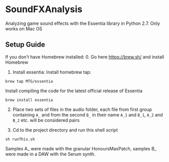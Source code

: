 # SoundFXAnalysis
Analyzing game sound effects with the Essentia library in Python 2.7. Only works on Mac OS

## Setup Guide

If you don't have Homebrew installed:
0. Go here https://brew.sh/ and install Homebrew

1. Install essentia:
Install homebrew tap:
```
brew tap MTG/essentia
```

Install compiling the code for the latest official release of Essentia
```
brew install essentia
```


2. Place two sets of files in the audio folder, each file from first group containing `A_` and from the second `B_` in their name
`A_1` and `B_1`, `A_2` and `B_2` etc. will be considered pairs

3. Cd to the project directory and run this shell script
```
sh runThis.sh
```



Samples A_ were made with the granular HonoursMaxPatch, samples B_ were made in a DAW with the Serum synth.
